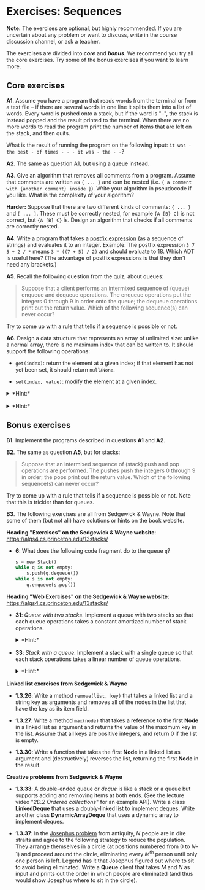 # Exercises: Sequences

**Note:**
The exercises are optional, but highly recommended.
If you are uncertain about any problem or want to discuss, write in the course discussion channel, or ask a teacher.

The exercises are divided into ***core*** and ***bonus***.
We recommend you try all the core exercises.
Try some of the bonus exercises if you want to learn more.

## Core exercises

**A1**.
Assume you have a program that reads words from the terminal or from a text file – if there are several words in one line it splits them into a list of words.
Every word is pushed onto a stack, but if the word is "–", the stack is instead popped and the result printed to the terminal.
When there are no more words to read the program print the number of items that are left on the stack, and then quits.

What is the result of running the program on the following input: `it was - the best - of times - - - it was - the - -`?

**A2**.
The same as question A1, but using a queue instead.

**A3**.
Give an algorithm that removes all comments from a program.
Assume that comments are written as `{ ... }` and can be nested (i.e. `{ a comment with {another comment} inside }`).
Write your algorithm in pseudocode if you like.
What is the complexity of your algorithm?

**Harder:**
Suppose that there are two different kinds of comments: `{ ... }` and `[ ... ]`.
These must be correctly nested, for example `{A [B} C]` is not correct, but `{A [B] C}` is.
Design an algorithm that checks if all comments are correctly nested.

**A4**.
Write a program that takes a [postfix expression](https://en.wikipedia.org/wiki/Reverse_Polish_notation) (as a sequence of strings) and evaluates it to an integer.
Example: The postfix expression `3 7 5 + 2 / *` means `3 * ((7 + 5) / 2)` and should evaluate to 18.
Which ADT is useful here?
(The advantage of postfix expressions is that they don't need any brackets.)

**A5**.
Recall the following question from the quiz, about queues:

> Suppose that a client performs an intermixed sequence of (queue) enqueue and dequeue operations.
> The enqueue operations put the integers 0 through 9 in order onto the queue; the dequeue operations print out the return value.
> Which of the following sequence(s) can never occur?

Try to come up with a rule that tells if a sequence is possible or not.

**A6**.
Design a data structure that represents an array of unlimited size: unlike a normal array, there is no maximum index that can be written to.
It should support the following operations:

- `get(index)`: return the element at a given index; if that element has not yet been set, it should return `null`/`None`.

- `set(index, value)`: modify the element at a given index.

<details markdown=block style="margin-bottom: 16px"><summary markdown=span>*Hint:*</summary>
To implement the data structure, use a normal array but automatically grow it when necessary.
Use the array-doubling trick to ensure good performance.
</details>

<details markdown=block style="margin-bottom: 16px"><summary markdown=span>*Hint:*</summary>
Note that in `set(...)`, if the index is much bigger than the current size of the array, you may have to double the size more than once.
</details>

## Bonus exercises

**B1**.
Implement the programs described in questions **A1** and **A2**.

**B2**.
The same as question **A5**, but for stacks:

> Suppose that an intermixed sequence of (stack) push and pop operations are performed.
> The pushes push the integers 0 through 9 in order; the pops print out the return value.
> Which of the following sequence(s) can never occur?

Try to come up with a rule that tells if a sequence is possible or not.
Note that this is trickier than for queues.

**B3**.
The following exercises are all from Sedgewick & Wayne.
Note that some of them (but not all) have solutions or hints on the book website.

**Heading "Exercises" on the Sedgewick & Wayne website**: <https://algs4.cs.princeton.edu/13stacks/>

- **6**: What does the following code fragment do to the queue `q`?

    ```python
    s = new Stack()
    while q is not empty:
        s.push(q.dequeue())
    while s is not empty:
        q.enqueue(s.pop())
    ```

**Heading "Web Exercises" on the Sedgewick & Wayne website**: <https://algs4.cs.princeton.edu/13stacks/>

- **31**: *Queue with two stacks*.
  Implement a queue with two stacks so that each queue operations takes a constant amortized number of stack operations.

  <details markdown=block style="margin-bottom: 16px"><summary markdown=span>*Hint:*</summary>
  If you push elements onto a stack and then pop them all, they appear in reverse order.
  If you repeat this process, they're now back in order.
  </details>

- **33**: *Stack with a queue*.
  Implement a stack with a single queue so that each stack operations takes a linear number of queue operations.

  <details markdown=block style="margin-bottom: 16px"><summary markdown=span>*Hint:*</summary>
  To delete an item, get all of the elements on the queue one at a time, and put them at the end, except for the last one which you should delete and return.
  (Note that this is a very inefficient solution.)
  </details>

**Linked list exercises from Sedgewick & Wayne**

- **1.3.26**:
  Write a method `remove(list, key)` that takes a linked list and a string key as arguments and removes all of the nodes in the list that have the key as its item field.

- **1.3.27**:
  Write a method `max(node)` that takes a reference to the first **Node** in a linked list as argument and returns the value of the maximum key in the list.
  Assume that all keys are positive integers, and return 0 if the list is empty.

- **1.3.30**:
  Write a function that takes the first **Node** in a linked list as argument and (destructively) reverses the list, returning the first **Node** in the result.

**Creative problems from Sedgewick & Wayne**

- **1.3.33**:
  A double-ended queue or *deque* is like a stack or a queue but supports adding and removing items at both ends.
  (See the lecture video "*2D.2 Ordered collections*" for an example API).
  Write a class **LinkedDeque** that uses a doubly-linked list to implement deques.
  Write another class **DynamicArrayDeque** that uses a dynamic array to implement deques.

- **1.3.37**:
  In the [Josephus problem](https://en.wikipedia.org/wiki/Josephus_problem) from antiquity, *N* people are in dire straits and agree to the following strategy to reduce the population.
  They arrange themselves in a circle (at positions numbered from 0 to *N*–1) and proceed around the circle, eliminating every *M*<sup>th</sup> person until only one person is left.
  Legend has it that Josephus figured out where to sit to avoid being eliminated.
  Write a **Queue** client that takes *M* and *N* as input and prints out the order in which people are eliminated (and thus would show Josephus where to sit in the circle).
